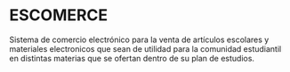 # ESCOMERCE
Sistema de comercio electrónico para la venta de artículos escolares y materiales electronicos
que sean de utilidad para la comunidad estudiantil en distintas materias que se ofertan dentro 
de su plan de estudios.